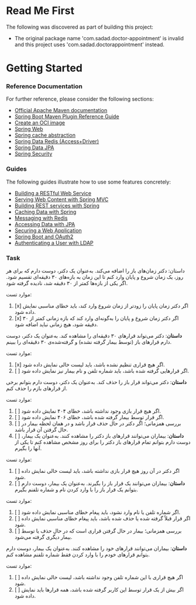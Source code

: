 # Read Me First
The following was discovered as part of building this project:

* The original package name 'com.sadad.doctor-appointment' is invalid and this project uses 'com.sadad.doctorappointment' instead.

# Getting Started

### Reference Documentation
For further reference, please consider the following sections:

* [Official Apache Maven documentation](https://maven.apache.org/guides/index.html)
* [Spring Boot Maven Plugin Reference Guide](https://docs.spring.io/spring-boot/docs/2.7.0/maven-plugin/reference/html/)
* [Create an OCI image](https://docs.spring.io/spring-boot/docs/2.7.0/maven-plugin/reference/html/#build-image)
* [Spring Web](https://docs.spring.io/spring-boot/docs/2.7.0/reference/htmlsingle/#boot-features-developing-web-applications)
* [Spring cache abstraction](https://docs.spring.io/spring-boot/docs/2.7.0/reference/htmlsingle/#boot-features-caching)
* [Spring Data Redis (Access+Driver)](https://docs.spring.io/spring-boot/docs/2.7.0/reference/htmlsingle/#boot-features-redis)
* [Spring Data JPA](https://docs.spring.io/spring-boot/docs/2.7.0/reference/htmlsingle/#boot-features-jpa-and-spring-data)
* [Spring Security](https://docs.spring.io/spring-boot/docs/2.7.0/reference/htmlsingle/#boot-features-security)

### Guides
The following guides illustrate how to use some features concretely:

* [Building a RESTful Web Service](https://spring.io/guides/gs/rest-service/)
* [Serving Web Content with Spring MVC](https://spring.io/guides/gs/serving-web-content/)
* [Building REST services with Spring](https://spring.io/guides/tutorials/bookmarks/)
* [Caching Data with Spring](https://spring.io/guides/gs/caching/)
* [Messaging with Redis](https://spring.io/guides/gs/messaging-redis/)
* [Accessing Data with JPA](https://spring.io/guides/gs/accessing-data-jpa/)
* [Securing a Web Application](https://spring.io/guides/gs/securing-web/)
* [Spring Boot and OAuth2](https://spring.io/guides/tutorials/spring-boot-oauth2/)
* [Authenticating a User with LDAP](https://spring.io/guides/gs/authenticating-ldap/)

### Task 

داستان: دکتر زمان‌های باز را اضافه می‌کند.
به‌عنوان یک دکتر، دوست دارم که برای هر روز، یک زمان شروع و پایان وارد کنم تا این زمان به بازه‌های ۳۰ دقیقه‌ای تقسیم شود.
اگر یکی از بازه‌ها کمتر از ۳۰ دقیقه شد، نادیده گرفته شود.

موارد تست:

1. [x] اگر دکتر زمان پایان را زودتر از زمان شروع وارد کند، باید خطای مناسبی نمایش داده شود.
2. [x] اگر دکتر زمان شروع و پایان را به‌گونه‌ای وارد کند که بازه زمانی کمتر از ۳۰ دقیقه شود، هیچ زمانی نباید اضافه شود.

**داستان**: دکتر می‌تواند قرارهای ۳۰ دقیقه‌ای را مشاهده کند.
به‌عنوان یک دکتر، دوست دارم قرارهای باز (توسط بیمار گرفته نشده) و گرفته‌شده‌ی ۳۰ دقیقه‌ای را ببینم.

موارد تست:

1. [x] اگر هیچ قراری تنظیم نشده باشد، باید لیست خالی نمایش داده شود.
2. [ ] اگر قرارهایی گرفته شده باشد، باید شماره تلفن و نام بیمار نیز نمایش داده شود.

**داستان**: دکتر می‌تواند قرار باز را حذف کند.
به‌عنوان یک دکتر، دوست دارم بتوانم برخی از قرارهای بازم را حذف کنم.

موارد تست:

1. [ ] اگر هیچ قرار بازی وجود نداشته باشد، خطای ۴۰۴ نمایش داده شود.
2. [ ] اگر قرار توسط بیمار گرفته شده باشد، خطای ۴۰۶ نمایش داده شود.
3. [ ] بررسی همزمانی؛ اگر دکتر در حال حذف قرار باشد و در همان لحظه بیمار در حال گرفتن آن قرار باشد.
4. [ ] 
**داستان**: بیماران می‌توانند قرارهای باز دکتر را مشاهده کنند.
به‌عنوان یک بیمار، دوست دارم بتوانم تمام قرارهای باز دکتر را برای روز مشخص مشاهده کنم تا یکی از آنها را بگیرم.

موارد تست:

1. [ ] اگر دکتر در آن روز هیچ قرار بازی نداشته باشد، باید لیست خالی نمایش داده شود.
2. [ ] 
**داستان**: بیماران می‌توانند یک قرار باز را بگیرند.
به‌عنوان یک بیمار، دوست دارم بتوانم یک قرار باز را با وارد کردن نام و شماره تلفنم بگیرم.

موارد تست:

1. [ ] اگر شماره تلفن یا نام وارد نشود، باید پیغام خطای مناسبی نمایش داده شود.
2. [ ] اگر قرار قبلاً گرفته شده یا حذف شده باشد، باید پیغام خطای مناسبی نمایش داده شود.
3. [ ] بررسی همزمانی؛ بیمار در حال گرفتن قراری است که در حال حذف یا توسط بیمار دیگری گرفته می‌شود.

**داستان**: بیماران می‌توانند قرارهای خود را مشاهده کنند.
به‌عنوان یک بیمار، دوست دارم بتوانم قرارهای خودم را با وارد کردن فقط شماره تلفنم مشاهده کنم.

موارد تست:

1. [ ] اگر هیچ قراری با این شماره تلفن وجود نداشته باشد، لیست خالی نمایش داده شود.
2. [ ] اگر بیش از یک قرار توسط این کاربر گرفته شده باشد، همه قرارها باید نمایش داده شود.
